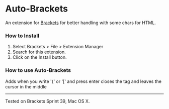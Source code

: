 Auto-Brackets
======

An extension for [Brackets](https://github.com/adobe/brackets/) for better handling with some chars for HTML.

### How to Install

1. Select Brackets > File > Extension Manager
2. Search for this extension.
3. Click on the Install button.

### How to use Auto-Brackets
Adds when you write '{' or '[' and press enter closes the tag and leaves the cursor in the middle

***
Tested on Brackets Sprint 39, Mac OS X.
    